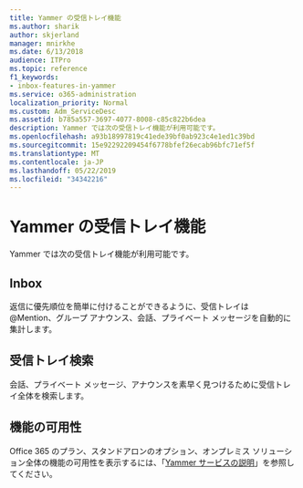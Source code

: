 ```yaml
---
title: Yammer の受信トレイ機能
ms.author: sharik
author: skjerland
manager: mnirkhe
ms.date: 6/13/2018
audience: ITPro
ms.topic: reference
f1_keywords:
- inbox-features-in-yammer
ms.service: o365-administration
localization_priority: Normal
ms.custom: Adm_ServiceDesc
ms.assetid: b785a557-3697-4077-8008-c85c822b6dea
description: Yammer では次の受信トレイ機能が利用可能です。
ms.openlocfilehash: a93b18997819c41ede39bf0ab923c4e1ed1c39bd
ms.sourcegitcommit: 15e92292209454f6778bfef26ecab96bfc71ef5f
ms.translationtype: MT
ms.contentlocale: ja-JP
ms.lasthandoff: 05/22/2019
ms.locfileid: "34342216"
---
```

# <a name="inbox-features-in-yammer"></a>Yammer の受信トレイ機能

Yammer では次の受信トレイ機能が利用可能です。
  
## <a name="inbox"></a>Inbox
<a name="bkmk_Inbox"> </a>

返信に優先順位を簡単に付けることができるように、受信トレイは @Mention、グループ アナウンス、会話、プライベート メッセージを自動的に集計します。
  
## <a name="inbox-search"></a>受信トレイ検索
<a name="bkmk_InboxSearch"> </a>

会話、プライベート メッセージ、アナウンスを素早く見つけるために受信トレイ全体を検索します。
  
## <a name="feature-availability"></a>機能の可用性
<a name="bkmk_InboxSearch"> </a>

Office 365 のプラン、スタンドアロンのオプション、オンプレミス ソリューション全体の機能の可用性を表示するには、「[Yammer サービスの説明](yammer-service-description.md)」を参照してください。
  


